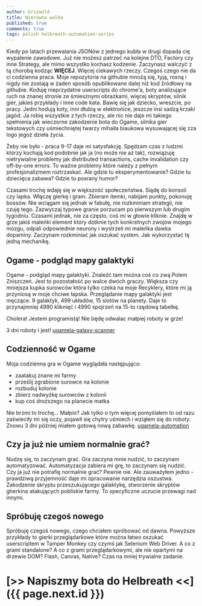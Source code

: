 ```yaml
---
author: Grizwold
title: Nierówna walka
published: true
comments: true
tags: polish helbreath-automation-series
---
```


Kiedy po latach przewalania JSONów z jednego kubła w drugi dopada cię wypalenie zawodowe. Już nie możesz patrzeć na kolejne DTO,
Factory czy inne Strategy, ale mimo wszystko kochasz kodzenie. Zaczynasz walczyć z tą chorobą kodząc **WIĘCEJ**. Więcej ciekawych
rzeczy. Czegoś czego nie da ci codzienna praca. Moje repozytoria na githubie mnożą się, tyją, rosną i nigdy nie zostają
w żaden sposób opublikowane dalej niż kod źródłowy na githubie. Koduję nieprzydatne userscripts do chrome'a, boty 
analizujące ruch na znanej stronie ze śmiesznymi obrazkami, więcej skryptów, silnik gier, jakieś przykłady i inne code kata.
Bawię się jak dziecko, wreszcie, po pracy. Jedni hodują koty, inni dłubią w elektronice, jeszcze insi sadzą krzaki jagód.
Ja robię wszystkie z tych rzeczy, ale nic nie daje mi takiego spełnienia jak wieczorne zakodzenie bota do Ogame, silnika 
gier tekstowych czy uśmiechniętej twarzy mihaiła biaukowa wysuwającej się zza logo jegoż dzieła życia.

Żeby nie było - praca 9-17 daje mi satysfakcję. Spędzam czas z ludzmi którzy kochają kod podobnie jak ja (no może nie aż 
tak), rozwiązuję nietrywialne problemy jak distributed transactions, cache invalidation czy off-by-one errors. To ważne 
problemy które należy z pełnym profesjonalizmem roztrzaskać. Ale gdzie tu eksperymentowanie? Gdzie tu dziecięca zabawa? 
Gdzie tu posrany humor?

Czasami trochę wdaję się w większość społeczeństwa. Siądę do konsoli czy lapka. Włączę gierkę i gram. Zbieram itemki, nabijam
punkty, pokonuję bossów. Nie wciągam się jednak w fabułę, nie rozkminiam strategii, nie czuję tego. Zazwyczaj typowe granie
porzucam po pierwszym lub drugim tygodniu. Czasami jednak, nie za często, coś mi w głowie kliknie. Znajdę w grze jakiś
maleńki element który dotknie tych konkretnych zwojów mojego mózgu, odpali odpowiednie neurony i wystrzeli mi maleńka dawka 
dopaminy. Zaczynam rozkminiać jak oszukać system. Jak wykorzystać tę jedną mechanikę.

## Ogame - podgląd mapy galaktyki
Ogame - podgląd mapy galaktyki. Znaleźć tam można coś co zwą Polem Zniszczeń. Jest to pozostałość po walce dwóch graczy.
Większa czy mniejsza kupka surowców która tylko czeka na moje Recyklery, które mi ją przyniosą w moje chciwe łapska. 
Przeglądanie mapy galaktyki jest męczące. 9 galaktyk, 499 układów, 15 slotów na planety. Daje to przynajmniej 4990 kliknięć 
i 4990 spojrzeń na 15-to rzędową tabelkę.

Cholera! Jestem programistą! Nie będę odwalac małpiej roboty w grze!

3 dni roboty i jest! [ugamela-galaxy-scanner](https://github.com/tomekbielaszewski/ugamela-galaxy-scanner)

## Codzienność w Ogame
Moja codzienna gra w Ogame wyglądała następująco:
- zaatakuj znane mi farmy
- prześlij zgrabione surowce na kolonie
- rozbuduj kolonie
- zbierz nadwyżkę surowców z kolonii
- kup coś droższego na planecie matka

Nie brzmi to trochę... Małpio? Jak tylko o tym więcej pomyślałem to od razu zaświeciły mi się oczy, pojawił się chytry uśmiech
i wziąłem się do roboty. Znowu 3 dni później miałem gotową nową zabawkę.
[ugamela-automation](https://github.com/tomekbielaszewski/ugamela-automation)

## Czy ja już nie umiem normalnie grać?
Nudzę się, to zaczynam grać. Gra zaczyna mnie nudzić, to zaczynam automatyzować. Automatyzacja zabiera mi grę, to zaczynam się nudzić. 
Czy ja już nie potrafię normalnie grać? Pewnie nie. Ale zauważyłem jedno - prawdziwą przyjemność daje mi opracowanie narzędzia
oszustwa. Zakodzenie skryptu przeszukującego galaktykę, stworzenie skryptów gherkina atakujących pobliskie farmy.
To specyficzne uczucie przewagi nad innymi. 

## Spróbuję czegoś nowego
Spróbuję czegoś nowego, czego chciałem spróbować od dawna. Powyższe przykłady to gierki przeglądarkowe które można łatwo
oszukać userscriptem w Tamper Monkey czy czymś jak Selenium Web Driver. A co z grami standalone? A co z grami przeglądarkowymi, 
ale nie opartymi na drzewie DOM? Flash, Canvas, Native? Czas na mniej trywialne zadanie.

# [>> Napiszmy bota do Helbreath <<]({{ page.next.id }})
